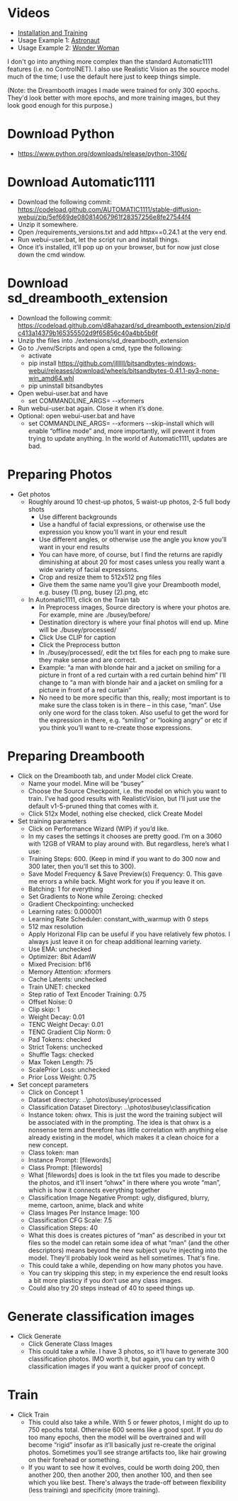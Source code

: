# Videos

 - [Installation and Training](https://youtu.be/S1jFzeZA4aw)
 - Usage Example 1: [Astronaut](https://youtu.be/ECNL7OB6FbQ)
 - Usage Example 2: [Wonder Woman](https://youtu.be/nVObV7Pz10A)

I don't go into anything more complex than the standard Automatic1111 features (i.e. no ControlNET). I also use Realistic Vision as the source model much of the time; I use the default here just to keep things simple.

(Note: the Dreambooth images I made were trained for only 300 epochs. They'd look better with more epochs, and more training images, but they look good enough for this purpose.)



# Download Python
- https://www.python.org/downloads/release/python-3106/

# Download Automatic1111
-  Download the following commit: https://codeload.github.com/AUTOMATIC1111/stable-diffusion-webui/zip/5ef669de080814067961f28357256e8fe27544f4
-  Unzip it somewhere.
-  Open /requirements_versions.txt and add httpx==0.24.1 at the very end.
-  Run webui-user.bat, let the script run and install things.
-  Once it’s installed, it’ll pop up on your browser, but for now just close down the cmd window.


# Download sd_dreambooth_extension
- Download the following commit:
https://codeload.github.com/d8ahazard/sd_dreambooth_extension/zip/dc413a14379b165355502d9f65856c40a4bb5b6f
- Unzip the files into ./extensions/sd_dreambooth_extension
- Go to ./venv/Scripts and open a cmd, type the following:
  - activate
  - pip install https://github.com/jllllll/bitsandbytes-windows-webui/releases/download/wheels/bitsandbytes-0.41.1-py3-none-win_amd64.whl
  - pip uninstall bitsandbytes
- Open webui-user.bat and have 
  - set COMMANDLINE_ARGS= --xformers
- Run webui-user.bat again. Close it when it’s done.
- Optional: open webui-user.bat and have 
  - set COMMANDLINE_ARGS= --xformers --skip-install
which will enable “offline mode” and, more importantly, will prevent it from trying to update anything. In the world of Automatic1111, updates are bad.

# Preparing Photos
- Get photos
  - Roughly around 10 chest-up photos, 5 waist-up photos, 2-5 full body shots
    - Use different backgrounds
    - Use a handful of facial expressions, or otherwise use the expression you know you’ll want in your end result
    - Use different angles, or otherwise use the angle you know you’ll want in your end results
    - You can have more, of course, but I find the returns are rapidly diminishing at about 20 for most cases unless you really want a wide variety of facial expressions.
    - Crop and resize them to 512x512 png files
    - Give them the same name you’ll give your Dreambooth model, e.g. busey (1).png, busey (2).png, etc
  - In Automatic1111, click on the Train tab
    - In Preprocess images, Source directory is where your photos are. For example, mine are ./busey/before/
    - Destination directory is where your final photos will end up. Mine will be ./busey/processed/
    - Click Use CLIP for caption
    - Click the Preprocess button
    - In ./busey/processed/, edit the txt files for each png to make sure they make sense and are correct. 
    - Example: “a man with blonde hair and a jacket on smiling for a picture in front of a red curtain with a red curtain behind him” I’ll change to “a man with blonde hair and a jacket on smiling for a picture in front of a red curtain”
    - No need to be more specific than this, really; most important is to make sure the class token is in there – in this case, “man”. Use only one word for the class token. Also useful to get the word for the expression in there, e.g. “smiling” or “looking angry” or etc if you think you’ll want to re-create those expressions.

# Preparing Dreambooth
- Click on the Dreambooth tab, and under Model click Create.
  - Name your model. Mine will be “busey”
  - Choose the Source Checkpoint, i.e. the model on which you want to train. I’ve had good results with RealisticVision, but I’ll just use the default v1-5-pruned thing that comes with it.
  - Click 512x Model, nothing else checked, click Create Model
- Set training parameters
  - Click on Performance Wizard (WIP) if you’d like.
  - In my cases the settings it chooses are pretty good. I’m on a 3060 with 12GB of VRAM to play around with. But regardless, here’s what I use:
  - Training Steps: 600. (Keep in mind if you want to do 300 now and 300 later, then you’ll set this to 300).
  - Save Model Frequency & Save Preview(s) Frequency: 0. This gave me errors a while back. Might work for you if you leave it on.
  - Batching: 1 for everything
  - Set Gradients to None while Zeroing: checked
  - Gradient Checkpointing: unchecked
  - Learning rates: 0.000001 
  - Learning Rate Scheduler: constant_with_warmup with 0 steps
  - 512 max resolution
  - Apply Horizonal Flip can be useful if you have relatively few photos. I always just leave it on for cheap additional learning variety.
  - Use EMA: unchecked
  - Optimizer: 8bit AdamW
  - Mixed Precision: bf16
  - Memory Attention: xformers
  - Cache Latents: unchecked
  - Train UNET: checked
  - Step ratio of Text Encoder Training: 0.75
  - Offset Noise: 0
  - Clip skip: 1
  - Weight Decay: 0.01
  - TENC Weight Decay: 0.01
  - TENC Gradient Clip Norm: 0
  - Pad Tokens: checked
  - Strict Tokens: unchecked
  - Shuffle Tags: checked
  - Max Token Length: 75
  - ScalePrior Loss: unchecked
  - Prior Loss Weight: 0.75
- Set concept parameters
  - Click on Concept 1
  - Dataset directory: ..\photos\busey\processed
  - Classification Dataset Directory: ..\photos\busey\classification
  - Instance token: ohwx. This is just the word the training subject will be associated with in the prompting. The idea is that ohwx is a nonsense term and therefore has little correlation with anything else already existing in the model, which makes it a clean choice for a new concept.
  - Class token: man
  - Instance Prompt: [filewords]
  - Class Prompt: [filewords]
  - What [filewords] does is look in the txt files you made to describe the photos, and it’ll insert “ohwx” in there where you wrote “man”, which is how it connects everything together
  - Classification Image Negative Prompt: ugly, disfigured, blurry, meme, cartoon, anime, black and white
  - Class Images Per Instance Image: 100
  - Classification CFG Scale: 7.5
  - Classification Steps: 40
  - What this does is creates pictures of “man” as described in your txt files so the model can retain some idea of what “man” (and the other descriptors) means beyond the new subject you’re injecting into the model. They'll probably look weird as hell sometimes. That's fine.
  - This could take a while, depending on how many photos you have.
  - You can try skipping this step; in my experience the end result looks a bit more plasticy if you don’t use any class images.
  - Could also try 20 steps instead of 40 to speed things up.

# Generate classification images
- Click Generate
  - Click Generate Class Images
  - This could take a while. I have 3 photos, so it’ll have to generate 300 classification photos. IMO worth it, but again, you can try with 0 classification images if you want a quicker proof of concept.

# Train
- Click Train
  - This could also take a while. With 5 or fewer photos, I might do up to 750 epochs total. Otherwise 600 seems like a good spot. If you do too many epochs, then the model will be overtrained and will become “rigid” insofar as it’ll basically just re-create the original photos. Sometimes you’ll see strange artifacts too, like hair growing on their forehead or something.
  - If you want to see how it evolves, could be worth doing 200, then another 200, then another 200, then another 100, and then see which you like best. There's always the trade-off between flexibility (less training) and specificity (more training).
